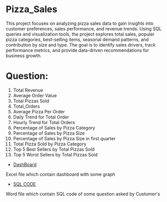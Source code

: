 # Pizza_Sales
This project focuses on analyzing pizza sales data to gain insights into customer preferences, sales performance, and revenue trends. Using SQL queries and visualization tools, the project explores total sales, popular pizza categories, best-selling items, seasonal demand patterns, and contribution by size and type. The goal is to identify sales drivers, track performance metrics, and provide data-driven recommendations for business growth.

# Question:
1. Total Revenue
2. Average Order Value
3. Total Pizzas Sold
4. Total_Orders
5. Average Pizza Per Order
6. Daily Trend for Total Order
7. Hourly Trend for Total Orders
8. Percentage of Sales by Pizza Category
9. Percentage of Sales by Pizza Size
10. Percentage of Sales by Pizza Size in first quarter
11. Total Pizza Sold by Pizza Category
12. Top 5 Best Sellers by Total Pizzas Sold
13. Top 5 Worst Sellers by Total Pizzas Sold

- <a href= "https://view.officeapps.live.com/op/view.aspx?src=https%3A%2F%2Fraw.githubusercontent.com%2Fsurbhisrivastava002%2FPizza_Sales%2Frefs%2Fheads%2Fmain%2Fpizza_sales%2520excel%2520file.xlsx&wdOrigin=BROWSELINK">DashBoard</a>

Excel file which contain dashboard with some graph

- <a href= "https://view.officeapps.live.com/op/view.aspx?src=https%3A%2F%2Fraw.githubusercontent.com%2Fsurbhisrivastava002%2FPizza_Sales%2Frefs%2Fheads%2Fmain%2FPIZZA.docx&wdOrigin=BROWSELINK">SQL CODE</a>

Word file which contain SQL code of some question asked by Customer's 



